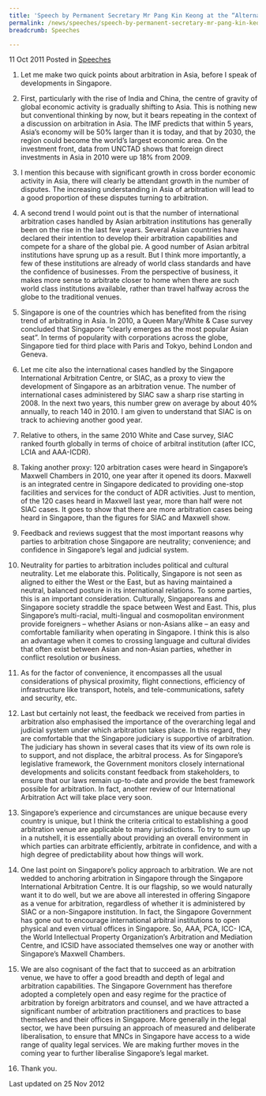 ```yaml
---
title: 'Speech by Permanent Secretary Mr Pang Kin Keong at the “Alternatives to Litigation in a Civil Society” conference in Dublin, Ireland'
permalink: /news/speeches/speech-by-permanent-secretary-mr-pang-kin-keong-at-the-alternatives-to-litigation-in-a-civil
breadcrumb: Speeches

---
```



11 Oct 2011 Posted in [Speeches](/news/speeches)

1. Let me make two quick points about arbitration in Asia, before I speak of developments in Singapore. 
 
2. First, particularly with the rise of India and China, the centre of gravity of global economic activity is gradually shifting to Asia. This is nothing new but conventional thinking by now, but it bears repeating in the context of a discussion on arbitration in Asia. The IMF predicts that within 5 years, Asia’s economy will be 50% larger than it is today, and that by 2030, the region could become the world’s largest economic area. On the investment front, data from UNCTAD shows that foreign direct investments in Asia in 2010 were up 18% from 2009. 
 
3. I mention this because with significant growth in cross border economic activity in Asia, there will clearly be attendant growth in the number of disputes. The increasing understanding in Asia of arbitration will lead to a good proportion of these disputes turning to arbitration. 
 
4. A second trend I would point out is that the number of international arbitration cases handled by Asian arbitration institutions has generally been on the rise in the last few years. Several Asian countries have declared their intention to develop their arbitration capabilities and compete for a share of the global pie. A good number of Asian arbitral institutions have sprung up as a result. But I think more importantly, a few of these institutions are already of world class standards and have the confidence of businesses. From the perspective of business, it makes more sense to arbitrate closer to home when there are such world class institutions available, rather than travel halfway across the globe to the traditional venues. 
 
5. Singapore is one of the countries which has benefited from the rising trend of arbitrating in Asia. In 2010, a Queen Mary/White & Case survey concluded that Singapore “clearly emerges as the most popular Asian seat”. In terms of popularity with corporations across the globe, Singapore tied for third place with Paris and Tokyo, behind London and Geneva. 
 
6. Let me cite also the international cases handled by the Singapore International Arbitration Centre, or SIAC, as a proxy to view the development of Singapore as an arbitration venue. The number of international cases administered by SIAC saw a sharp rise starting in 2008. In the next two years, this number grew on average by about 40% annually, to reach 140 in 2010. I am given to understand that SIAC is on track to achieving another good year. 
 
7. Relative to others, in the same 2010 White and Case survey, SIAC ranked fourth globally in terms of choice of arbitral institution (after ICC, LCIA and AAA-ICDR). 
 
8. Taking another proxy: 120 arbitration cases were heard in Singapore’s Maxwell Chambers in 2010, one year after it opened its doors. Maxwell is an integrated centre in Singapore dedicated to providing one-stop facilities and services for the conduct of ADR activities. Just to mention, of the 120 cases heard in Maxwell last year, more than half were not SIAC cases. It goes to show that there are more arbitration cases being heard in Singapore, than the figures for SIAC and Maxwell show. 
 
9. Feedback and reviews suggest that the most important reasons why parties to arbitration chose Singapore are neutrality; convenience; and confidence in Singapore’s legal and judicial system. 
 
10. Neutrality for parties to arbitration includes political and cultural neutrality. Let me elaborate this. Politically, Singapore is not seen as aligned to either the West or the East, but as having maintained a neutral, balanced posture in its international relations. To some parties, this is an important consideration. Culturally, Singaporeans and Singapore society straddle the space between West and East. This, plus Singapore’s multi-racial, multi-lingual and cosmopolitan environment provide foreigners – whether Asians or non-Asians alike – an easy and comfortable familiarity when operating in Singapore. I think this is also an advantage when it comes to crossing language and cultural divides that often exist between Asian and non-Asian parties, whether in conflict resolution or business. 
 
11. As for the factor of convenience, it encompasses all the usual considerations of physical proximity, flight connections, efficiency of infrastructure like transport, hotels, and tele-communications, safety and security, etc. 
 
12. Last but certainly not least, the feedback we received from parties in arbitration also emphasised the importance of the overarching legal and judicial system under which arbitration takes place. In this regard, they are comfortable that the Singapore judiciary is supportive of arbitration. The judiciary has shown in several cases that its view of its own role is to support, and not displace, the arbitral process. As for Singapore’s legislative framework, the Government monitors closely international developments and solicits constant feedback from stakeholders, to ensure that our laws remain up-to-date and provide the best framework possible for arbitration. In fact, another review of our International Arbitration Act will take place very soon. 
 
13. Singapore’s experience and circumstances are unique because every country is unique, but I think the criteria critical to establishing a good arbitration venue are applicable to many jurisdictions. To try to sum up in a nutshell, it is essentially about providing an overall environment in which parties can arbitrate efficiently, arbitrate in confidence, and with a high degree of predictability about how things will work. 
 
14. One last point on Singapore’s policy approach to arbitration. We are not wedded to anchoring arbitration in Singapore through the Singapore International Arbitration Centre. It is our flagship, so we would naturally want it to do well, but we are above all interested in offering Singapore as a venue for arbitration, regardless of whether it is administered by SIAC or a non-Singapore institution. In fact, the Singapore Government has gone out to encourage international arbitral institutions to open physical and even virtual offices in Singapore. So, AAA, PCA, ICC- ICA, the World Intellectual Property Organization’s Arbitration and Mediation Centre, and ICSID have associated themselves one way or another with Singapore’s Maxwell Chambers. 
 
15. We are also cognisant of the fact that to succeed as an arbitration venue, we have to offer a good breadth and depth of legal and arbitration capabilities. The Singapore Government has therefore adopted a completely open and easy regime for the practice of arbitration by foreign arbitrators and counsel, and we have attracted a significant number of arbitration practitioners and practices to base themselves and their offices in Singapore. More generally in the legal sector, we have been pursuing an approach of measured and deliberate liberalisation, to ensure that MNCs in Singapore have access to a wide range of quality legal services. We are making further moves in the coming year to further liberalise Singapore’s legal market. 
 
16. Thank you. 

<p class="right-side-updated">Last updated on 25 Nov 2012</p> 
